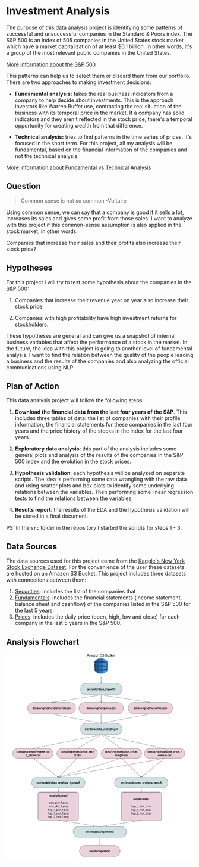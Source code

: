 # Investment Analysis
The purpose of this data analysis project is identifying some patterns of successful and unsuccessful companies in the Standard & Poors index. The S&P 500 is an index of 505 companies in the United States stock market which have a market capitalization of at least $6.1 billion. In other words, it's a group of the most relevant public companies in the United States.

[More information about the S&P 500](https://www.investopedia.com/terms/s/sp500.asp)

This patterns can help us to select them or discard them from our portfolio. There are two approaches to making investment decisions:

- **Fundamental analysis:** takes the real business indicators from a company to help decide about investments. This is the approach investors like Warren Buffet use, contrasting the real situation of the business with its temporal price in the market. If a company has solid indicators and they aren't reflected in the stock price, there's a temporal opportunity for creating wealth from that difference.

- **Technical analysis:** tries to find patterns in the time series of prices. It's focused in the short term. For this project, all my analysis will be fundamental, based on the financial information of the companies and not the technical analysis.

[More information about Fundamental vs Technical Analysis ](https://www.investopedia.com/university/technical/techanalysis2.asp)

## Question

> Common sense is not so common -Voltaire

Using common sense, we can say that a company is good if it sells a lot, increases its sales and gives some profit from those sales. I want to analyze with this project if this common-sense assumption is also applied in the stock market, in other words:

Companies that increase their sales and their profits also increase their stock price?


## Hypotheses

For this project I will try to test some hypothesis about the companies in the S&P 500:

1. Companies that increase their revenue year on year also increase their stock price.

2. Companies with high profitability have high investment returns for stockholders.

These hypotheses are general and can give us a snapshot of internal business variables that affect the performance of a stock in the market. In the future, the idea with this project is going to another level of fundamental analysis. I want to find the relation between the quality of the people leading a business and the results of the companies and also analyzing the official communications using NLP.

## Plan of Action

This data analysis project will follow the following steps:

1. **Download the financial data from the last four years of the S&P**. This includes three tables of data: the list of companies with their profile information, the financial statements for these companies in the last four years and the price history of the stocks in the index for the last four years.

2. **Exploratory data analysis**: this part of the analysis includes some general plots and analysis of the results of the companies in the S&P 500 index and the evolution in the stock prices.

3. **Hypothesis validation**: each hypothesis will be analyzed on separate scripts. The idea is performing some data wrangling with the raw data and using scatter plots and box plots to identify some underlying relations between the variables. Then performing some linear regression tests to find the relations between the variables.

4. **Results report**: the results of the EDA and the hypothesis validation will be stored in a final document.

PS: In the `src` folder in the repository I started the scripts for steps 1 - 3.

## Data Sources

The data sources used for this project come from the [Kaggle's New York Stock Exchange Dataset](https://www.kaggle.com/dgawlik/nyse/data). For the convenience of the user these datasets are hosted on an Amazon S3 Bucket. This project includes three datasets with connections between them:

1. [Securities](https://s3.ca-central-1.amazonaws.com/investment-analysis/securities.csv): includes the list of the companies that 
2. [Fundamentals](https://s3.ca-central-1.amazonaws.com/investment-analysis/fundamentals.csv): includes the financial statements (income statement, balance sheet and cashflow) of the companies listed in the S&P 500 for the last 5 years.
3. [Prices](https://s3.ca-central-1.amazonaws.com/investment-analysis/prices-split-adjusted.csv): includes the daily price (open, high, low and close) for each company in the last 5 years in the S&P 500.

## Analysis Flowchart

![](doc/flowchart.png)

